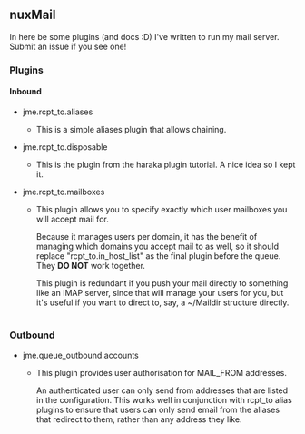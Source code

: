 nuxMail
-----

In here be some plugins (and docs :D) I've written to run my mail server. Submit an issue if you see one!

### Plugins

#### Inbound
* jme.rcpt_to.aliases

    * This is a simple aliases plugin that allows chaining.

* jme.rcpt_to.disposable

    * This is the plugin from the haraka plugin tutorial. A nice idea so I kept it.

* jme.rcpt_to.mailboxes

    * This plugin allows you to specify exactly which user mailboxes you will accept mail for.
        
        Because it manages users per domain, it has the benefit of managing which domains
        you accept mail to as well, so it should replace "rcpt_to.in_host_list" as the final plugin
        before the queue. They **DO NOT** work together.

        This plugin is redundant if you push your mail directly to something like an IMAP server, since that will manage your users for you, but it's useful if you want to direct to, say, a ~/Maildir structure directly.
#
### Outbound
* jme.queue_outbound.accounts
    * This plugin provides user authorisation for MAIL_FROM addresses.
       
        An authenticated user can only send from addresses that are listed in the configuration.
        This works well in conjunction with rcpt_to alias plugins to ensure that users can only
        send email from the aliases that redirect to them, rather than any address they like.
